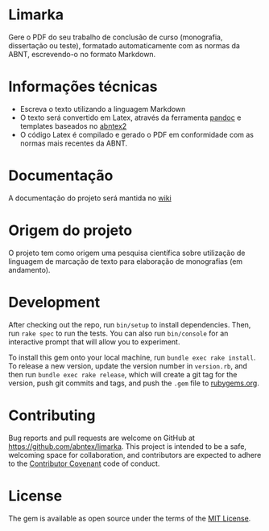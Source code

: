 # Limarka

Gere o PDF do seu trabalho de conclusão de curso (monografia, dissertação ou teste), formatado automaticamente com as normas da ABNT, escrevendo-o no formato Markdown.

# Informações técnicas

- Escreva o texto utilizando a linguagem Markdown
- O texto será convertido em Latex, através da ferramenta [pandoc](http://pandoc.org) e templates baseados no [abntex2](http://www.abntex.net.br)
- O código Latex é compilado e gerado o PDF em conformidade com as normas mais recentes da ABNT.


# Documentação

A documentação do projeto será mantida no [wiki](https://github.com/abntex/limarka/wiki)


# Origem do projeto

O projeto tem como origem uma pesquisa científica sobre utilização de linguagem de marcação de texto para elaboração de monografias (em andamento).

# Development

After checking out the repo, run `bin/setup` to install dependencies. Then, run `rake spec` to run the tests. You can also run `bin/console` for an interactive prompt that will allow you to experiment.

To install this gem onto your local machine, run `bundle exec rake install`. To release a new version, update the version number in `version.rb`, and then run `bundle exec rake release`, which will create a git tag for the version, push git commits and tags, and push the `.gem` file to [rubygems.org](https://rubygems.org).

# Contributing

Bug reports and pull requests are welcome on GitHub at https://github.com/abntex/limarka. This project is intended to be a safe, welcoming space for collaboration, and contributors are expected to adhere to the [Contributor Covenant](http://contributor-covenant.org) code of conduct.

# License

The gem is available as open source under the terms of the [MIT License](http://opensource.org/licenses/MIT).
